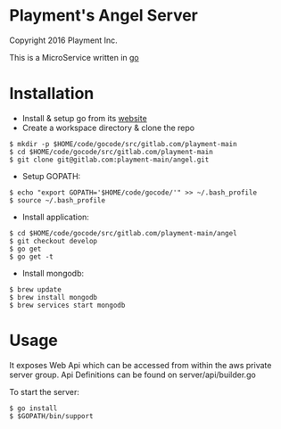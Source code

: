 Playment's Angel Server
=======================

Copyright 2016 Playment Inc.

This is a MicroService written in [go](https://golang.org/)

# Installation

- Install & setup go from its [website](https://golang.org/)
- Create a workspace directory & clone the repo

```
$ mkdir -p $HOME/code/gocode/src/gitlab.com/playment-main
$ cd $HOME/code/gocode/src/gitlab.com/playment-main
$ git clone git@gitlab.com:playment-main/angel.git
```

- Setup GOPATH:

```
$ echo "export GOPATH='$HOME/code/gocode/'" >> ~/.bash_profile
$ source ~/.bash_profile
```

- Install application:

```
$ cd $HOME/code/gocode/src/gitlab.com/playment-main/angel
$ git checkout develop
$ go get
$ go get -t
```

- Install mongodb:

```
$ brew update
$ brew install mongodb
$ brew services start mongodb
```

# Usage

It exposes Web Api which can be accessed from within the aws private server group.
Api Definitions can be found on server/api/builder.go

To start the server:

```
$ go install
$ $GOPATH/bin/support
```
